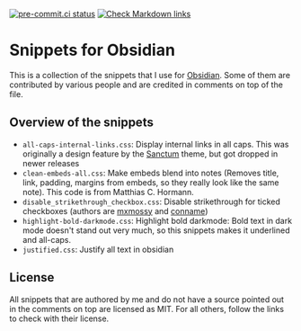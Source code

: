 [![pre-commit.ci status](https://results.pre-commit.ci/badge/github/klieret/obsidian-snippets/main.svg)](https://results.pre-commit.ci/latest/github/klieret/obsidian-snippets/main)
[![Check Markdown links](https://github.com/klieret/obsidian-snippets/actions/workflows/check-links.yaml/badge.svg)](https://github.com/klieret/obsidian-snippets/actions/workflows/check-links.yaml)

# Snippets for Obsidian

This is a collection of the snippets that I use for [Obsidian][obsidian].
Some of them are contributed by various people and are credited in comments
on top of the file.

## Overview of the snippets

- `all-caps-internal-links.css`: Display internal links in all caps. This was
  originally a design feature by the [Sanctum][sanctum] theme, but got dropped in
  newer releases
- `clean-embeds-all.css`: Make embeds blend into notes (Removes title, link, padding, 
  margins from embeds, so they really look like the same note). This code is from
  Matthias C. Hormann.
- `disable_strikethrough_checkbox.css`: Disable strikethrough for ticked checkboxes
  (authors are [mxmossy][] and [conname][])
- `highlight-bold-darkmode.css`: Highlight bold darkmode: Bold text in dark mode doesn't stand out very much, so
  this snippets makes it underlined and all-caps.
- `justified.css`: Justify all text in obsidian

[obsidian]: https://obsidian.md/
[sanctum]: https://github.com/jdanielmourao/obsidian-sanctum/

## License

All snippets that are authored by me and do not have a source pointed out in the
comments on top are licensed as MIT. For all others, follow the links to check
with their license.

[mxmossy]: https://forum.obsidian.md/u/mxmossy
[conname]: https://forum.obsidian.md/u/conname
